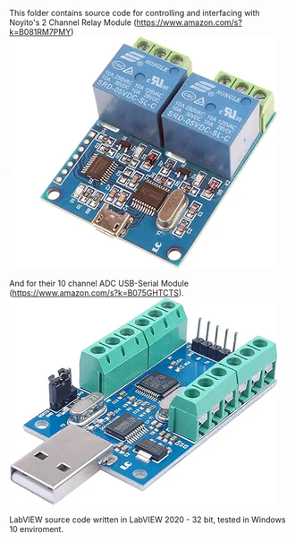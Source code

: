 This folder contains source code for controlling and interfacing with Noyito's 2 Channel Relay Module (https://www.amazon.com/s?k=B081RM7PMY) 
![Noyito 2 Channel Relay Module](NOYITO-2-Channel-Relay-Module.png)

And for their 10 channel ADC USB-Serial Module (https://www.amazon.com/s?k=B075GHTCTS).
![Noyito 10 channel ADC USB-Serial Module](NOYITO-10-Channel-ADC-Module.png)

LabVIEW source code written in LabVIEW 2020 - 32 bit, tested in Windows 10 enviroment.